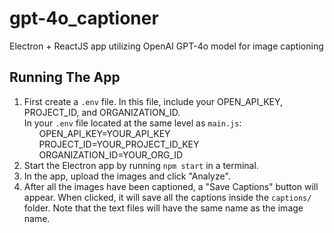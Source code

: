 # gpt-4o_captioner
Electron + ReactJS app utilizing OpenAI GPT-4o model for image captioning

## Running The App
1. First create a `.env` file. In this file, include your OPEN_API_KEY, PROJECT_ID, and ORGANIZATION_ID.  
In your `.env` file located at the same level as `main.js`:  
&nbsp;&nbsp;&nbsp;&nbsp;&nbsp;&nbsp;OPEN_API_KEY=YOUR_API_KEY  
&nbsp;&nbsp;&nbsp;&nbsp;&nbsp;&nbsp;PROJECT_ID=YOUR_PROJECT_ID_KEY  
&nbsp;&nbsp;&nbsp;&nbsp;&nbsp;&nbsp;ORGANIZATION_ID=YOUR_ORG_ID  
2. Start the Electron app by running `npm start` in a terminal.
3. In the app, upload the images and click "Analyze".
4. After all the images have been captioned, a "Save Captions" button will appear. When clicked, it will save all the captions inside the `captions/` folder. Note that the text files will have the same name as the image name. 